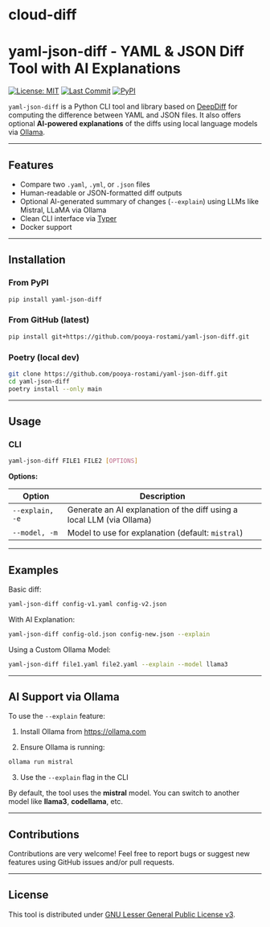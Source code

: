 # cloud-diff

# yaml-json-diff - YAML & JSON Diff Tool with AI Explanations

[![License: MIT](https://img.shields.io/badge/License-MIT-blue.svg)](https://opensource.org/licenses/MIT)
[![Last Commit](https://badgen.net/github/last-commit/pooya-rostami/yaml-json-diff)](https://github.com/pooya-rostami/yaml-json-diff/commits/)
[![PyPI](https://img.shields.io/pypi/v/yaml-json-diff.svg)](https://pypi.org/project/yaml-json-diff/)

`yaml-json-diff` is a Python CLI tool and library based on [DeepDiff](https://github.com/seperman/deepdiff) for computing the difference between YAML and JSON files.
It also offers optional **AI-powered explanations** of the diffs using local language models via [Ollama](https://ollama.com).

---

## Features

- Compare two `.yaml`, `.yml`, or `.json` files
- Human-readable or JSON-formatted diff outputs
- Optional AI-generated summary of changes (`--explain`) using LLMs like Mistral, LLaMA via Ollama
- Clean CLI interface via [Typer](https://github.com/tiangolo/typer)
- Docker support

---

## Installation

### From PyPI

```bash
pip install yaml-json-diff
```

### From GitHub (latest)

```bash
pip install git+https://github.com/pooya-rostami/yaml-json-diff.git
```

### Poetry (local dev)

```bash
git clone https://github.com/pooya-rostami/yaml-json-diff.git
cd yaml-json-diff
poetry install --only main
```

---

## Usage

### CLI

```bash
yaml-json-diff FILE1 FILE2 [OPTIONS]
```

**Options:**

| Option          | Description                                                           |
| --------------- | --------------------------------------------------------------------- |
| `--explain, -e` | Generate an AI explanation of the diff using a local LLM (via Ollama) |
| `--model, -m`   | Model to use for explanation (default: `mistral`)                     |

---

## Examples

Basic diff:

```bash
yaml-json-diff config-v1.yaml config-v2.json
```

With AI Explanation:

```bash
yaml-json-diff config-old.json config-new.json --explain
```

Using a Custom Ollama Model:

```bash
yaml-json-diff file1.yaml file2.yaml --explain --model llama3
```

---

## AI Support via Ollama

To use the `--explain` feature:

1. Install Ollama from https://ollama.com

2. Ensure Ollama is running:
```bash
ollama run mistral
```

3. Use the `--explain` flag in the CLI

By default, the tool uses the **mistral** model. You can switch to another model like **llama3**, **codellama**, etc.

---

## Contributions

Contributions are very welcome!
Feel free to report bugs or suggest new features using GitHub issues and/or pull requests.

---

## License

This tool is distributed under [GNU Lesser General Public License v3](https://github.com/pooya-rostami/gawd/blob/main/LICENSE.txt).
